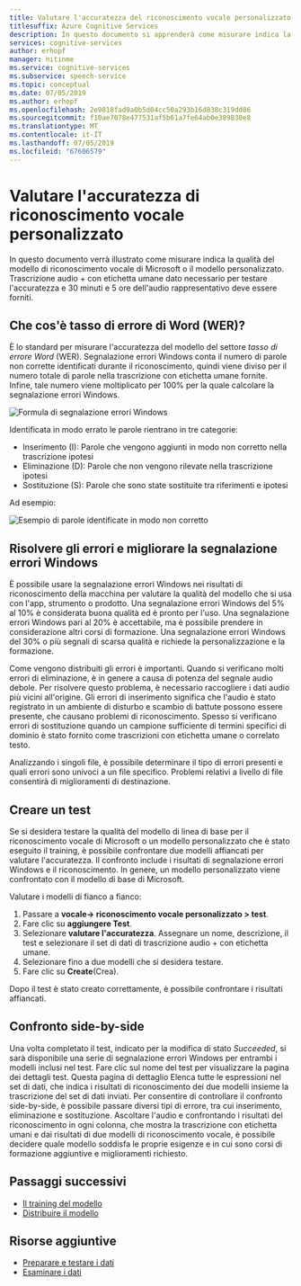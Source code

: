 ```yaml
---
title: Valutare l'accuratezza del riconoscimento vocale personalizzato - servizi di riconoscimento vocale
titlesuffix: Azure Cognitive Services
description: In questo documento si apprenderà come misurare indica la qualità del modello di riconoscimento vocale di Microsoft o il modello personalizzato. Trascrizione audio + con etichetta umane dato necessario per testare l'accuratezza e 30 minuti e 5 ore dell'audio rappresentativo deve essere forniti.
services: cognitive-services
author: erhopf
manager: nitinme
ms.service: cognitive-services
ms.subservice: speech-service
ms.topic: conceptual
ms.date: 07/05/2019
ms.author: erhopf
ms.openlocfilehash: 2e9818fad9a0b5d04cc50a293b16d838c319dd86
ms.sourcegitcommit: f10ae7078e477531af5b61a7fe64ab0e389830e8
ms.translationtype: MT
ms.contentlocale: it-IT
ms.lasthandoff: 07/05/2019
ms.locfileid: "67606579"
---
```

# <a name="evaluate-custom-speech-accuracy"></a>Valutare l'accuratezza di riconoscimento vocale personalizzato

In questo documento verrà illustrato come misurare indica la qualità del modello di riconoscimento vocale di Microsoft o il modello personalizzato. Trascrizione audio + con etichetta umane dato necessario per testare l'accuratezza e 30 minuti e 5 ore dell'audio rappresentativo deve essere forniti.

## <a name="what-is-word-error-rate-wer"></a>Che cos'è tasso di errore di Word (WER)?

È lo standard per misurare l'accuratezza del modello del settore *tasso di errore Word* (WER). Segnalazione errori Windows conta il numero di parole non corrette identificati durante il riconoscimento, quindi viene diviso per il numero totale di parole nella trascrizione con etichetta umane fornite. Infine, tale numero viene moltiplicato per 100% per la quale calcolare la segnalazione errori Windows.

![Formula di segnalazione errori Windows](./media/custom-speech/custom-speech-wer-formula.png)

Identificata in modo errato le parole rientrano in tre categorie:

* Inserimento (I): Parole che vengono aggiunti in modo non corretto nella trascrizione ipotesi
* Eliminazione (D): Parole che non vengono rilevate nella trascrizione ipotesi
* Sostituzione (S): Parole che sono state sostituite tra riferimenti e ipotesi

Ad esempio:

![Esempio di parole identificate in modo non corretto](./media/custom-speech/custom-speech-dis-words.png)

## <a name="resolve-errors-and-improve-wer"></a>Risolvere gli errori e migliorare la segnalazione errori Windows

È possibile usare la segnalazione errori Windows nei risultati di riconoscimento della macchina per valutare la qualità del modello che si usa con l'app, strumento o prodotto. Una segnalazione errori Windows del 5% al 10% è considerata buona qualità ed è pronto per l'uso. Una segnalazione errori Windows pari al 20% è accettabile, ma è possibile prendere in considerazione altri corsi di formazione. Una segnalazione errori Windows del 30% o più segnali di scarsa qualità e richiede la personalizzazione e la formazione.

Come vengono distribuiti gli errori è importanti. Quando si verificano molti errori di eliminazione, è in genere a causa di potenza del segnale audio debole. Per risolvere questo problema, è necessario raccogliere i dati audio più vicini all'origine. Gli errori di inserimento significa che l'audio è stato registrato in un ambiente di disturbo e scambio di battute possono essere presente, che causano problemi di riconoscimento. Spesso si verificano errori di sostituzione quando un campione sufficiente di termini specifici di dominio è stato fornito come trascrizioni con etichetta umane o correlato testo.

Analizzando i singoli file, è possibile determinare il tipo di errori presenti e quali errori sono univoci a un file specifico. Problemi relativi a livello di file consentirà di miglioramenti di destinazione.

## <a name="create-a-test"></a>Creare un test

Se si desidera testare la qualità del modello di linea di base per il riconoscimento vocale di Microsoft o un modello personalizzato che è stato eseguito il training, è possibile confrontare due modelli affiancati per valutare l'accuratezza. Il confronto include i risultati di segnalazione errori Windows e il riconoscimento. In genere, un modello personalizzato viene confrontato con il modello di base di Microsoft.

Valutare i modelli di fianco a fianco:

1. Passare a **vocale-> riconoscimento vocale personalizzato > test**.
2. Fare clic su **aggiungere Test**.
3. Selezionare **valutare l'accuratezza**. Assegnare un nome, descrizione, il test e selezionare il set di dati di trascrizione audio + con etichetta umane.
4. Selezionare fino a due modelli che si desidera testare.
5. Fare clic su **Create**(Crea).

Dopo il test è stato creato correttamente, è possibile confrontare i risultati affiancati.

## <a name="side-by-side-comparison"></a>Confronto side-by-side

Una volta completato il test, indicato per la modifica di stato *Succeeded*, si sarà disponibile una serie di segnalazione errori Windows per entrambi i modelli inclusi nel test. Fare clic sul nome del test per visualizzare la pagina dei dettagli test. Questa pagina di dettaglio Elenca tutte le espressioni nel set di dati, che indica i risultati di riconoscimento dei due modelli insieme la trascrizione del set di dati inviati. Per consentire di controllare il confronto side-by-side, è possibile passare diversi tipi di errore, tra cui inserimento, eliminazione e sostituzione. Ascoltare l'audio e confrontando i risultati del riconoscimento in ogni colonna, che mostra la trascrizione con etichetta umani e dai risultati di due modelli di riconoscimento vocale, è possibile decidere quale modello soddisfa le proprie esigenze e in cui sono corsi di formazione aggiuntive e miglioramenti richiesto.

## <a name="next-steps"></a>Passaggi successivi

* [Il training del modello](how-to-custom-speech-train-model.md)
* [Distribuire il modello](how-to-custom-speech-deploy-model.md)

## <a name="additional-resources"></a>Risorse aggiuntive

* [Preparare e testare i dati](how-to-custom-speech-test-data.md)
* [Esaminare i dati](how-to-custom-speech-inspect-data.md)
